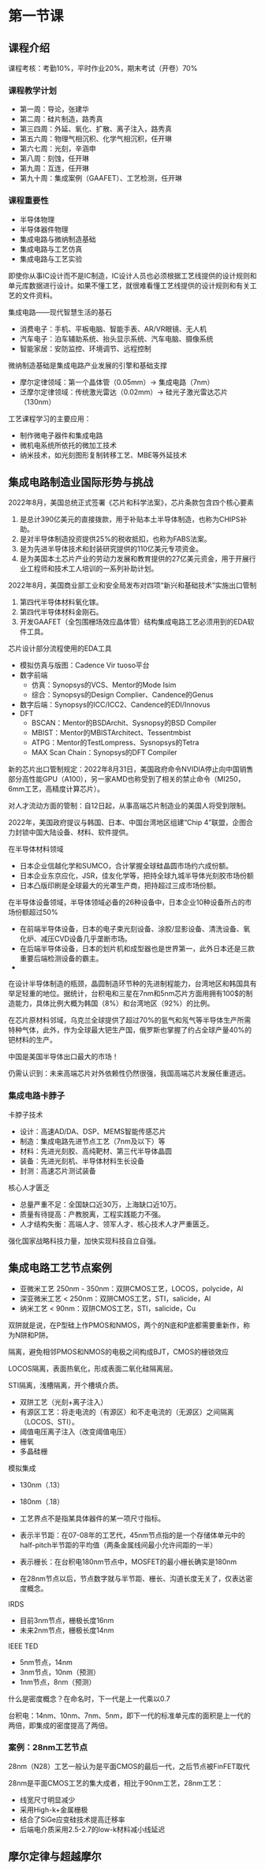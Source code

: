# 第一节课

## 课程介绍

课程考核：考勤10%，平时作业20%，期末考试（开卷）70%

### 课程教学计划

- 第一周：导论，张建华
- 第二周：硅片制造，路秀真
- 第三四周：外延、氧化、扩散、离子注入，路秀真
- 第五六周：物理气相沉积、化学气相沉积，任开琳
- 第六七周：光刻，辛涵申
- 第八周：刻蚀，任开琳
- 第九周：互连，任开琳
- 第九十周：集成案例（GAAFET）、工艺检测，任开琳

### 课程重要性

- 半导体物理
- 半导体器件物理
- 集成电路与微纳制造基础
- 集成电路与工艺仿真
- 集成电路与工艺实验

即使你从事IC设计而不是IC制造，IC设计人员也必须根据工艺线提供的设计规则和单元库数据进行设计。如果不懂工艺，就很难看懂工艺线提供的设计规则和有关工艺的文件资料。

集成电路——现代智慧生活的基石
- 消费电子：手机、平板电脑、智能手表、AR/VR眼镜、无人机
- 汽车电子：泊车辅助系统、抬头显示系统、汽车电脑、摄像系统
- 智能家居：安防监控、环境调节、远程控制

微纳制造基础是集成电路产业发展的引擎和基础支撑
- 摩尔定律领域：第一个晶体管（0.05mm）-> 集成电路（7nm）
- 泛摩尔定律领域：传统激光雷达（0.02mm）-> 硅光子激光雷达芯片（130nm）

工艺课程学习的主要应用：
- 制作微电子器件和集成电路
- 微机电系统所依托的微加工技术
- 纳米技术，如光刻图形复制转移工艺、MBE等外延技术

## 集成电路制造业国际形势与挑战
2022年8月，美国总统正式签署《芯片和科学法案》，芯片条款包含四个核心要素
1. 是总计390亿美元的直接拨款，用于补贴本土半导体制造，也称为CHIPS补助。
2. 是对半导体制造投资提供25%的税收抵扣，也称为FABS法案。
3. 是为先进半导体技术和封装研究提供的110亿美元专项资金。
4. 是为美国本土芯片产业的劳动力发展和教育提供的27亿美元资金，用于开展行业工程师和技术工人培训的一系列补助计划。

2022年8月，美国商业部工业和安全局发布对四项“新兴和基础技术”实施出口管制
1. 第四代半导体材料氧化镓。
2. 第四代半导体材料金刚石。
3. 开发GAAFET（全包围栅场效应晶体管）结构集成电路工艺必须用到的EDA软件工具。

芯片设计部分流程使用的EDA工具
- 模拟仿真与版图：Cadence Vir tuoso平台
- 数字前端
    - 仿真：Synopsys的VCS、Mentor的Mode Isim
    - 综合：Synopsys的Design Complier、Candence的Genus
- 数字后端：Synopsys的ICC/ICC2、Candence的EDI/Innovus
- DFT
    - BSCAN：Mentor的BSDArchit、Sysnopsy的BSD Compiler
    - MBIST：Mentor的MBISTArchitect、Tessentmbist
    - ATPG：Mentor的TestLompress、Sysnopsys的Tetra
    - MAX Scan Chain：Synopsys的DFT Compiler

新的芯片出口管制规定：2022年8月31日，美国政府命令NVIDIA停止向中国销售部分高性能GPU（A100），另一家AMD也称受到了相关的禁止命令（MI250，6mm工艺，高精度计算芯片）。

对人才流动方面的管制：自12日起，从事高端芯片制造业的美国人将受到限制。

2022年，美国政府提议与韩国、日本、中国台湾地区组建“Chip 4”联盟，企图合力封锁中国大陆设备、材料、软件提供。

在半导体材料领域
- 日本企业信越化学和SUMCO，合计掌握全球硅晶圆市场约六成份额。
- 日本企业东京应化，JSR，佳友化学等，把持全球九城半导体光刻胶市场份额
- 日本凸版印刷是全球最大的光罩生产商，把持超过三成市场份额。

在半导体设备领域，半导体领域必备的26种设备中，日本企业10种设备所占的市场份额超过50%
- 在前端半导体设备，日本的电子束光刻设备、涂胶/显影设备、清洗设备、氧化炉、减压CVD设备几乎垄断市场。
- 在后端半导体设备，日本的划片机和成型器也是世界第一，此外日本还是三款重要后端检测设备的霸主。
- 
在设计半导体制造的瓶颈，晶圆制造环节种的先进制程能力，台湾地区和韩国具有举足轻重的地位。据统计，台积电和三星在7nm和5nm芯片方面用拥有100$的制造能力，具体比例大概为韩国（8%）和台湾地区（92%）的比例。

在芯片原材料邻域，乌克兰全球提供了超过70%的氩气和氖气等半导体生产所需特种气体，此外，作为全球最大钯生产国，俄罗斯也掌握了约占全球产量40%的钯材料的生产。

中国是美国半导体出口最大的市场！

仍需认识到：未来高端芯片对外依赖性仍然很强，我国高端芯片发展任重道远。

### 集成电路卡脖子

卡脖子技术
- 设计：高速AD/DA、DSP、MEMS智能传感芯片
- 制造：集成电路先进节点工艺（7nm及以下）等
- 材料：先进光刻胶、高纯靶材、第三代半导体晶圆
- 装备：先进光刻机、半导体材料生长设备
- 封测：高速芯片测试装备

核心人才匮乏
- 总量严重不足：全国缺口近30万，上海缺口近10万。
- 质量有待提高：产教脱离，工程实践能力不强。
- 人才结构失衡：高端人才、领军人才、核心技术人才严重匮乏。

强化国家战略科技力量，加快实现科技自立自强。

## 集成电路工艺节点案例

- 亚微米工艺 250nm - 350nm：双阱CMOS工艺，LOCOS，polycide，Al
- 深亚微米工艺 < 250nm：双阱CMOS工艺，STI，salicide，Al
- 纳米工艺 < 90nm：双阱CMOS工艺，STI，salicide，Cu

双阱就是说，在P型硅上作PMOS和NMOS，两个的N底和P底都需要重新作，称为N阱和P阱。

隔离，避免相邻PMOS和NMOS的电极之间构成BJT，CMOS的栅锁效应

LOCOS隔离，表面热氧化，形成表面二氧化硅隔离层。

STI隔离，浅槽隔离，开个槽填介质。

- 双阱工艺（光刻+离子注入）
- 有源区工艺：将走电流的（有源区）和不走电流的（无源区）之间隔离（LOCOS、STI）。
- 阈值电压离子注入（改变阈值电压）
- 栅氧
- 多晶硅栅

模拟集成
- 130nm（.13）
- 180nm（.18）

- 工艺界点不是指某具体器件的某一项尺寸指标。
- 表示半节距：在07-08年的工艺代，45nm节点指的是一个存储体单元中的half-pitch半节距的平均值（两条金属线间最小允许间距的一半）
- 表示栅长：在台积电180nm节点中，MOSFET的最小栅长确实是180nm
- 在28nm节点以后，节点数字就与半节距、栅长、沟道长度无关了，仅表达密度概念。

IRDS
- 目前3nm节点，栅极长度16nm
- 未来2nm节点，栅极长度14nm

IEEE TED
- 5nm节点，14nm
- 3nm节点，10nm（预测）
- 1nm节点，8nm（预测）

什么是密度概念？在命名时，下一代是上一代乘以0.7

台积电：14nm、10nm、7nm、5nm，即下一代的标准单元库的面积是上一代的两倍，即集成的密度提高了两倍。

### 案例：28nm工艺节点

28nm（N28）工艺一般认为是平面CMOS的最后一代，之后节点被FinFET取代

28nm是平面CMOS工艺的集大成者，相比于90nm工艺，28nm工艺：
- 线宽尺寸明显减少
- 采用High-k+金属栅极
- 结合了SiGe应变硅技术提高迁移率
- 后端电介质采用2.5-2.7的low-k材料减小线延迟

## 摩尔定律与超越摩尔